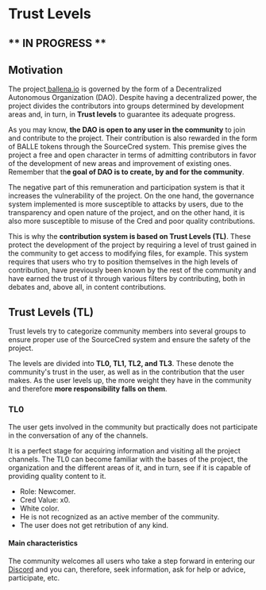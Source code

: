 # Trust Levels

## **\*\* IN PROGRESS \*\***

## **Motivation**

The project[ ballena.io](https://ballena.io/) is governed by the form of a Decentralized Autonomous Organization \(DAO\). Despite having a decentralized power, the project divides the contributors into groups determined by development areas and, in turn, in **Trust levels** to guarantee its adequate progress.

As you may know, **the DAO is open to any user in the community** to join and contribute to the project. Their contribution is also rewarded in the form of BALLE tokens through the SourceCred system. This premise gives the project a free and open character in terms of admitting contributors in favor of the development of new areas and improvement of existing ones. Remember that th**e goal of DAO is to create, by and for the community**.

The negative part of this remuneration and participation system is that it increases the vulnerability of the project. On the one hand, the governance system implemented is more susceptible to attacks by users, due to the transparency and open nature of the project, and on the other hand, it is also more susceptible to misuse of the Cred and poor quality contributions.

This is why the **contribution system is based on Trust Levels \(TL\)**. These protect the development of the project by requiring a level of trust gained in the community to get access to modifying files, for example. This system requires that users who try to position themselves in the high levels of contribution, have previously been known by the rest of the community and have earned the trust of it through various filters by contributing, both in debates and, above all, in content contributions.

## **Trust Levels \(TL\)**

Trust levels try to categorize community members into several groups to ensure proper use of the SourceCred system and ensure the safety of the project.

The levels are divided into **TL0, TL1, TL2, and TL3**. These denote the community's trust in the user, as well as in the contribution that the user makes. As the user levels up, the more weight they have in the community and therefore **more responsibility falls on them**.



### **TL0**

The user gets involved in the community but practically does not participate in the conversation of any of the channels.

It is a perfect stage for acquiring information and visiting all the project channels. The TL0 can become familiar with the bases of the project, the organization and the different areas of it, and in turn, see if it is capable of providing quality content to it.

* Role: Newcomer.
* Cred Value: x0.
* White color.
* He is not recognized as an active member of the community.
* The user does not get retribution of any kind.

#### Main characteristics

The community welcomes all users who take a step forward in entering our[ Discord](https://discord.gg/X3XHjtsS) and you can, therefore, seek information, ask for help or advice, participate, etc.





### 

  




  


